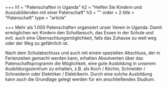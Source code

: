 +++
h1 = "Patenschaften in Uganda"
h2 = "Helfen Sie Kindern und Auszubildenden mit einer Patenschaft"
h3 = ""
order = 2
title = "Patenschaft"
type = "article"

+++
Mehr als 1.000 Patenschaften organsiert unser Verein in Uganda. Damit ermöglichen wir Kindern den Schulbesuch, das Essen in der Schule und evtl. auch eine Übernachtungsmöglichkeit, falls das Zuhause zu weit weg oder der Weg zu gefährlich ist.

Nach dem Schulabschluss und auch mit einem speziellen Abschluss, der in Ferienzeiten gemacht werden kann, erhalten  Absolventen über das Patenschaftsprogramm die Möglichkeit, eine gute Ausbildung in unserem Ausbildungszentrum zu erhalten, z.B. als Koch / Köchin, Schneider / Schneiderin oder Elektriker / Elektrikerin. Durch eine solche Ausbildung kann auch die Grundlage gelegt werden für ein anschließendes Studium.